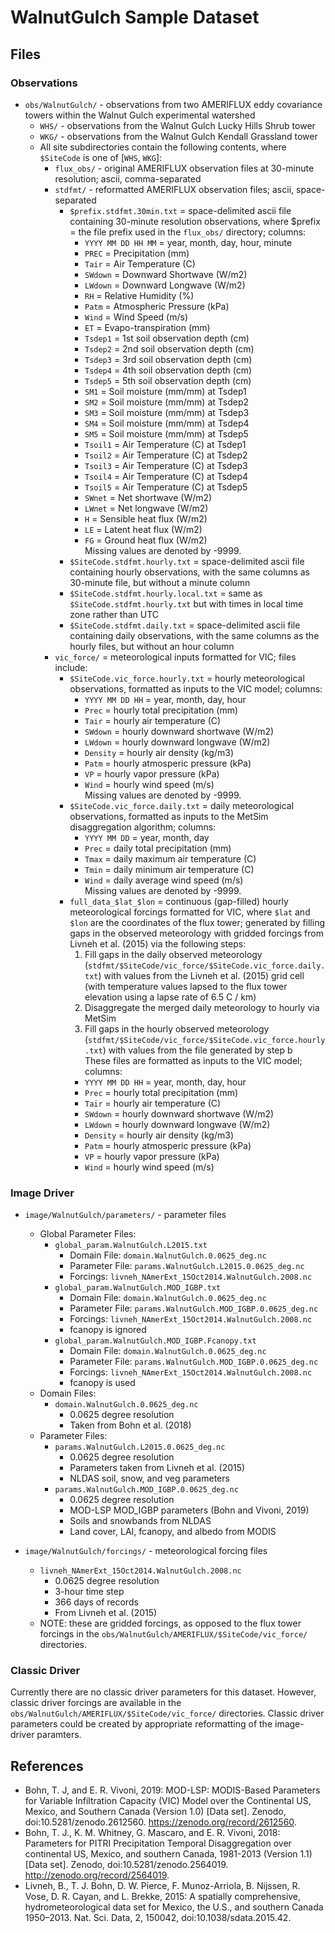 # WalnutGulch Sample Dataset

## Files

### Observations

- `obs/WalnutGulch/` - observations from two AMERIFLUX eddy covariance towers within the Walnut Gulch experimental watershed
    - `WHS/` - observations from the Walnut Gulch Lucky Hills Shrub tower
    - `WKG/` - observations from the Walnut Gulch Kendall Grassland tower
    - All site subdirectories contain the following contents, where `$SiteCode` is one of [`WHS`, `WKG`]:
        - `flux_obs/` - original AMERIFLUX observation files at 30-minute resolution; ascii, comma-separated
        - `stdfmt/` - reformatted AMERIFLUX observation files; ascii, space-separated
            - `$prefix.stdfmt.30min.txt` = space-delimited ascii file containing 30-minute resolution observations, where $prefix = the file prefix used in the `flux_obs/` directory; columns:
                - `YYYY MM DD HH MM` = year, month, day, hour, minute  
                - `PREC` = Precipitation (mm)  
                - `Tair` = Air Temperature (C)  
                - `SWdown` = Downward Shortwave (W/m2)  
                - `LWdown` = Downward Longwave (W/m2)  
                - `RH` = Relative Humidity (%)  
                - `Patm` = Atmospheric Pressure (kPa)  
                - `Wind` = Wind Speed (m/s)  
                - `ET` = Evapo-transpiration (mm)  
                - `Tsdep1` = 1st soil observation depth (cm)  
                - `Tsdep2` = 2nd soil observation depth (cm)  
                - `Tsdep3` = 3rd soil observation depth (cm)  
                - `Tsdep4` = 4th soil observation depth (cm)  
                - `Tsdep5` = 5th soil observation depth (cm)  
                - `SM1` = Soil moisture (mm/mm) at Tsdep1  
                - `SM2` = Soil moisture (mm/mm) at Tsdep2  
                - `SM3` = Soil moisture (mm/mm) at Tsdep3  
                - `SM4` = Soil moisture (mm/mm) at Tsdep4  
                - `SM5` = Soil moisture (mm/mm) at Tsdep5  
                - `Tsoil1` = Air Temperature (C) at Tsdep1  
                - `Tsoil2` = Air Temperature (C) at Tsdep2  
                - `Tsoil3` = Air Temperature (C) at Tsdep3  
                - `Tsoil4` = Air Temperature (C) at Tsdep4  
                - `Tsoil5` = Air Temperature (C) at Tsdep5  
                - `SWnet` = Net shortwave (W/m2)  
                - `LWnet` = Net longwave (W/m2)  
                - `H` = Sensible heat flux (W/m2)  
                - `LE` = Latent heat flux (W/m2)  
                - `FG` = Ground heat flux (W/m2)  
              Missing values are denoted by -9999.
            - `$SiteCode.stdfmt.hourly.txt` = space-delimited ascii file containing hourly observations, with the same columns as 30-minute file, but without a minute column
            - `$SiteCode.stdfmt.hourly.local.txt` = same as `$SiteCode.stdfmt.hourly.txt` but with times in local time zone rather than UTC
            - `$SiteCode.stdfmt.daily.txt` = space-delimited ascii file containing daily observations, with the same columns as the hourly files, but without an hour column
        - `vic_force/` = meteorological inputs formatted for VIC; files include:
            - `$SiteCode.vic_force.hourly.txt` = hourly meteorological observations, formatted as inputs to the VIC model; columns:
                - `YYYY MM DD HH` = year, month, day, hour  
                - `Prec` = hourly total precipitation (mm)  
                - `Tair` = hourly air temperature (C)  
                - `SWdown` = hourly downward shortwave (W/m2)  
                - `LWdown` = hourly downward longwave (W/m2)  
                - `Density` = hourly air density (kg/m3)  
                - `Patm` = hourly atmosperic pressure (kPa)  
                - `VP` = hourly vapor pressure (kPa)  
                - `Wind` = hourly wind speed (m/s)  
              Missing values are denoted by -9999.
            - `$SiteCode.vic_force.daily.txt` = daily meteorological observations, formatted as inputs to the MetSim disaggregation algorithm; columns:
                - `YYYY MM DD` = year, month, day  
                - `Prec` = daily total precipitation (mm)  
                - `Tmax` = daily maximum air temperature (C)  
                - `Tmin` = daily minimum air temperature (C)  
                - `Wind` = daily average wind speed (m/s)  
              Missing values are denoted by -9999.
            - `full_data_$lat_$lon` = continuous (gap-filled) hourly meteorological forcings formatted for VIC, where `$lat` and `$lon` are the coordinates of the flux tower; generated by filling gaps in the observed meteorology with gridded forcings from Livneh et al. (2015) via the following steps:
                1. Fill gaps in the daily observed meteorology (`stdfmt/$SiteCode/vic_force/$SiteCode.vic_force.daily.txt`) with values from the Livneh et al. (2015) grid cell (with temperature values lapsed to the flux tower elevation using a lapse rate of 6.5 C / km)  
                2. Disaggregate the merged daily meteorology to hourly via MetSim  
                3. Fill gaps in the hourly observed meteorology (`stdfmt/$SiteCode/vic_force/$SiteCode.vic_force.hourly.txt`) with values from the file generated by step b  
              These files are formatted as inputs to the VIC model; columns:
                - `YYYY MM DD HH` = year, month, day, hour  
                - `Prec` = hourly total precipitation (mm)  
                - `Tair` = hourly air temperature (C)  
                - `SWdown` = hourly downward shortwave (W/m2)  
                - `LWdown` = hourly downward longwave (W/m2)  
                - `Density` = hourly air density (kg/m3)  
                - `Patm` = hourly atmosperic pressure (kPa)  
                - `VP` = hourly vapor pressure (kPa)  
                - `Wind` = hourly wind speed (m/s)  

### Image Driver

- `image/WalnutGulch/parameters/` - parameter files
    - Global Parameter Files:
        - `global_param.WalnutGulch.L2015.txt`
            - Domain File: `domain.WalnutGulch.0.0625_deg.nc`
            - Parameter File: `params.WalnutGulch.L2015.0.0625_deg.nc`
            - Forcings: `livneh_NAmerExt_15Oct2014.WalnutGulch.2008.nc`
        - `global_param.WalnutGulch.MOD_IGBP.txt`
            - Domain File: `domain.WalnutGulch.0.0625_deg.nc`
            - Parameter File: `params.WalnutGulch.MOD_IGBP.0.0625_deg.nc`
            - Forcings: `livneh_NAmerExt_15Oct2014.WalnutGulch.2008.nc`
            - fcanopy is ignored 
        - `global_param.WalnutGulch.MOD_IGBP.Fcanopy.txt`
            - Domain File: `domain.WalnutGulch.0.0625_deg.nc`
            - Parameter File: `params.WalnutGulch.MOD_IGBP.0.0625_deg.nc`
            - Forcings: `livneh_NAmerExt_15Oct2014.WalnutGulch.2008.nc`
            - fcanopy is used 
    - Domain Files:
        - `domain.WalnutGulch.0.0625_deg.nc`
            - 0.0625 degree resolution
            - Taken from Bohn et al. (2018)
    - Parameter Files:
        - `params.WalnutGulch.L2015.0.0625_deg.nc`
            - 0.0625 degree resolution
            - Parameters taken from Livneh et al. (2015)
            - NLDAS soil, snow, and veg parameters
        - `params.WalnutGulch.MOD_IGBP.0.0625_deg.nc`
            - 0.0625 degree resolution
            - MOD-LSP MOD_IGBP parameters (Bohn and Vivoni, 2019)
            - Soils and snowbands from NLDAS
            - Land cover, LAI, fcanopy, and albedo from MODIS

- `image/WalnutGulch/forcings/` - meteorological forcing files
    - `livneh_NAmerExt_15Oct2014.WalnutGulch.2008.nc`
        - 0.0625 degree resolution
        - 3-hour time step
        - 366 days of records
        - From Livneh et al. (2015)
    - NOTE: these are gridded forcings, as opposed to the flux tower forcings in the `obs/WalnutGulch/AMERIFLUX/$SiteCode/vic_force/` directories.

### Classic Driver

Currently there are no classic driver parameters for this dataset. However, classic driver forcings are available in the `obs/WalnutGulch/AMERIFLUX/$SiteCode/vic_force/` directories. Classic driver parameters could be created by appropriate reformatting of the image-driver paramters.

## References
 - Bohn, T. J, and E. R. Vivoni, 2019: MOD-LSP: MODIS-Based Parameters for Variable Infiltration Capacity (VIC) Model over the Continental US, Mexico, and Southern Canada (Version 1.0) [Data set]. Zenodo, doi:10.5281/zenodo.2612560. https://zenodo.org/record/2612560.
 - Bohn, T. J., K. M. Whitney, G. Mascaro, and E. R. Vivoni, 2018: Parameters for PITRI Precipitation Temporal Disaggregation over continental US, Mexico, and southern Canada, 1981-2013 (Version 1.1) [Data set]. Zenodo, doi:10.5281/zenodo.2564019. http://zenodo.org/record/2564019.
 - Livneh, B., T. J. Bohn, D. W. Pierce, F. Munoz-Arriola, B. Nijssen, R. Vose, D. R. Cayan, and L. Brekke, 2015: A spatially comprehensive, hydrometeorological data set for Mexico, the U.S., and southern Canada 1950–2013. Nat. Sci. Data, 2, 150042, doi:10.1038/sdata.2015.42.
